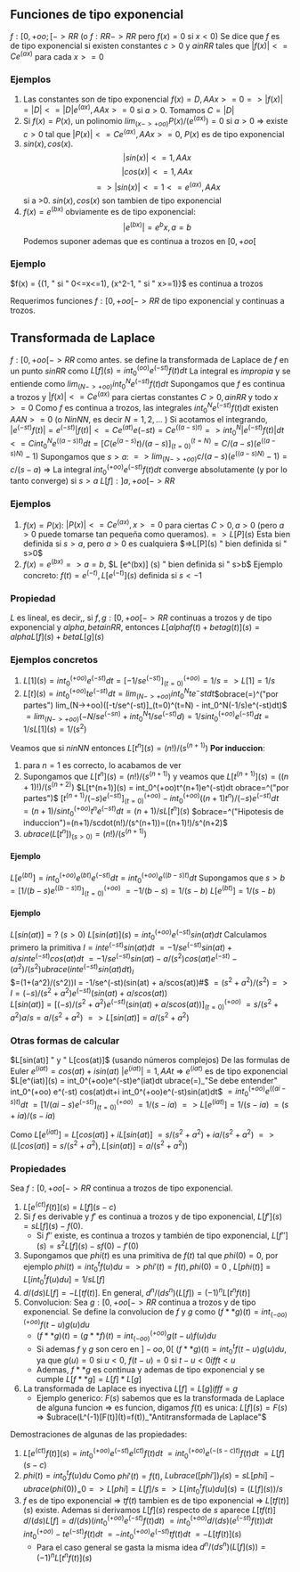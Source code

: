 ## Funciones de tipo exponencial
$f : [0, +oo;[ -> RR$ (o $f: RR->RR$ pero $f(x)=0$ si $x<0$)
Se dice que $f$ es de tipo exponencial si existen constantes $c>0$ y $a in RR$ tales que $|f(x)| <= Ce^(ax)$ para cada $x >=0$

### Ejemplos
1. Las constantes son de tipo exponencial $f(x)=D, AA x>=0 => |f(x)|=|D| <= |D| e^(ax), AAx>=0$   si $a>0$. Tomamos $C=|D|$
2. Si $f(x)=P(x)$, un polinomio $lim_(x->+oo)P(x)/(e^(ax))=0$ si $a>0$ => existe $c>0$ tal que $|P(x)| <=Ce^(ax), AAx>=0$, $P(x)$ es de tipo exponencial
3. $sin(x), cos(x).$ $$ |sin(x)| <=1, AAx $$ $$|cos(x)| <=1, AAx$$ $$ => |sin(x)| <= 1 <= e^(ax), AAx$$ si a >0. $sin(x), cos(x)$ son tambien de tipo exponencial
4. $f(x) = e^(bx)$ obviamente es de tipo exponencial: $$|e^(bx)| = e^bx, a = b $$ 
Podemos suponer ademas que es continua a trozos en $[0, +oo[$ 
### Ejemplo
$f(x) = {(1, " si " 0<=x<=1), (x^2-1, " si " x>=1)}$
es continua a trozos

Requerimos funciones $f:[0,+oo[ -> RR$ de tipo exponencial y continuas a trozos.

## Transformada de Laplace
$f: [0, +oo[->RR$ como antes. se define la transformada de Laplace de $f$ en un punto $s in RR$ como $L[f](s)=int_0^(oo)e^(-st)f(t)dt$ 
La integral es *impropia* y se entiende como $lim_(N->+oo) int_0^Ne^(-st)f(t)dt$ 
Supongamos que $f$ es continua a trozos y $|f(x)| <= Ce^(ax)$ para ciertas constantes $C>0, a in RR$ y todo $x>=0$ 
Como $f$ es continua a trozos, las integrales $int_0^N e^(-st)f(t)dt$ existen $AA N>=0$ (o $N in NN$, es decir $N=1,2,...$ )
Si acotamos el integrando, $|e^(-st)f(t)| = e^(-st) |f(t)| <= Ce^(at)e(-st)=Ce^((a-s)t) => int_0^N |e^(-st)f(t)|dt <= C int_0^Ne^((a-s)t)dt = [C(e^(a-s)t)/(a-s)]_(t=0)^(t=N) = C/(a-s)(e^((a-s)N) -1)$
Supongamos que $s>a$: 
$=> lim_(N->+oo)c/(a-s)(e^((a-s)N)-1) = c/(s-a)$
=> La integral $int_0^(+oo) e^(-st)f(t)dt$ converge absolutamente (y por lo tanto converge) si $s>a$ $L[f]: ] a, +oo [  -> RR$ 
	
### Ejemplos
1. $f(x) = P(x)$: $|P(x)| <= Ce^(ax), x>=0$ para ciertas $C>0, a>0$ (pero $a>0$ puede tomarse tan pequeña como queramos).$=> L[P](s)$ Esta bien definida si $s>a$, pero $a>0$ es cualquiera $=>L[P](s) " bien definida si " s>0$
2. $f(x)=e^(bx) => a=b$,  $L [e^(bx)] (s) " bien definida si " s>b$
Ejemplo concreto: $f(t)=e^(-t), L[e^(-t)](s)$ definida si $s< -1$ 

### Propiedad
$L$ es lineal, es decir,, si $f,g: [0, +oo[->RR$ continuas a trozos y de tipo exponencial y $alpha, beta in RR$, entonces $L[alphaf(t)+betag(t)](s)=alphaL[f](s) + betaL[g](s)$ 

### Ejemplos concretos
1. $L[1](s)=int_0^(+oo)e^(-st)dt=[-1/se^(-st)]_(t=0)^(+oo) = 1/s => L[1] = 1/s$ 
2. $L[t](s) = int_0^(+oo)te^(-st) dt = lim_(N->+oo)int_0^Nte^-stdt$$obrace(=)^("por partes") lim_(N->+oo)([-t/se^(-st)]_(t=0)^(t=N) - int_0^N(-1/s)e^(-st)dt)$ $= lim_(N->+oo)(-N/se^(-sn)+int_0^N1/se^(-st)d)$$=1/sint_0^(+oo)e^(-st)dt=1/sL[1](s) = 1/(s^2)$

Veamos que si $n in NN$ entonces $L[t^n](s)=(n!)/(s^(n+1))$ 
**Por induccion**:
1. para $n=1$ es correcto, lo acabamos de ver
2. Supongamos que $L[t^n](s) = (n!)/(s^(n+1))$ y veamos que $L[t^(n+1)](s)=((n+1)!)/(s^(n+2))$ $L[t^(n+1)](s) = int_0^(+oo)t^(n+1)e^(-st)dt obrace=^("por partes")$ $[t^(n+1)/(-s)e^(-st)]_(t=0)^(+oo) - int_0^(+oo)((n+1)t^n)/(-s)e^(-st)dt$  $=(n+1)/s int_0^(+oo)t^ne^(-st)dt=(n+1)/sL[t^n](s)$ $obrace=^("Hipotesis de induccion")=(n+1)/scdot(n!)/(s^(n+1))=((n+1)!)/s^(n+2)$ 
3. $ubrace(L[t^n])_(s>0) = (n!)/(s^(n+1))$

#### Ejemplo
$L[e^(bt)] = int_0^(+oo)e^(bt)e^(-st)dt=int_0^(+oo)e^((b-s)t)dt$ 
Supongamos que $s>b$ 
$= [1/(b-s)e^((b-s)t)]^(+oo)_(t=0)$
$=-1/(b-s)=1/(s-b)$
$L[e^(bt)]=1/(s-b)$

#### Ejemplo
$L[sin(at)] = ?$ ($s>0$)
$L[sin(at)](s) = int_0^(+oo)e^(-st)sin(at)dt$
Calculamos primero la primitiva
$I = inte^(-st)sin(at)dt$
$=-1/se^(-st)sin(at)+a/s inte^(-st)cos(at)dt$
$= -1/se^(-st)sin(at)-a/(s^2)cos(at)e^(-st)-(a^2)/(s^2) ubrace(inte^(-st)sin(at)dt)_I$  
$=(1+(a^2)/(s^2))I = -1/se^(-st)(sin(at) + a/scos(at))#$
$= (s^2+a^2)/(s^2) => I = (-s)/(s^2+a^2)e^(-st)(sin(at)+a/s cos(at))$  
$L[sin(at)] = [(-s)/(s^2+a^2)e^(-st)(sin(at) + a/s cos(at))]_(t=0)^(+oo)$ 
$= s/(s^2+a^2)a/s=a/(s^2+a^2)$ 
$=>L[sin(at)]=a/(s^2+a^2)$ 
### Otras formas de calcular
$L[sin(at)] " y " L[cos(at)]$ 
(usando números complejos)
De las formulas de Euler
$e^(iat) = cos(at) + isin(at)$ 
$|e^(iat)|=1, AA t$ 
=> $e^(iat)$ es de tipo exponencial
$L[e^(iat)](s) = int_0^(+oo)e^(-st)e^(iat)dt ubrace(=)_"Se debe entender" int_0^(+oo) e^(-st) cos(at)dt+i int_0^(+oo)e^(-st)sin(at)dt$ 
$= int_0^(+oo) e^((ai-s)t)dt$
$=[1/(ai-s)e^(-st)]_(t=0)^(+oo)$ 
$=1/(s-ia)$
$=>L[e^(iat)]=1/(s-ia)$
$=(s+ia)/(s-ia)$

Como $L[e^(iat)] = L[cos(at)] +iL[sin(at)]$ 
$=s/(s^2+a^2) + i a/(s^2 + a^2)$
$=> {(L[cos(at)]=s/(s^2+a^2), L[sin(at)]=a/(s^2+a^2))}$  
### Propiedades
Sea $f:[0,+oo[->RR$ continua a trozos de tipo exponencial.
1. $L[e^(ct)f(t)](s)=L[f](s-c)$
2. Si $f$ es derivable y $f'$ es continua a trozos y de tipo exponencial, $L[f'](s)=sL[f](s)-f(0)$. 
	- Si $f''$ existe, es continua a trozos y también de tipo exponencial, $L[f''](s) = s^2 L[f](s)-s f(0)-f'(0)$ 
3. Supongamos que $phi(t)$ es una primitiva de $f(t)$ tal que $phi(0)=0$, por ejemplo $phi(t)=int_0^tf(u)du => phi'(t)=f(t), phi(0)=0$ , $L[phi(t)]=L[int_0^tf(u)du]=1/sL[f]$ 
4. $d/(ds) L[f]=-L[tf(t)]$. En general, $d^n/(ds^n)(L[f])=(-1)^nL[t^nf(t)]$ 
5. Convolucion: Sea $g:[0,+oo[->RR$ continua a trozos y de tipo exponencial. Se define la convolucion de $f$ y $g$ como $(f ** g)(t)=int_(-oo)^(+oo)f(t-u)g(u)du$ 
	- $(f**g)(t)=(g**f)(t)=int_(-oo)^(+oo)g(t-u)f(u)du$ 
	- Si ademas $f$ y $g$ son cero en $]-oo,0[$ $(f**g)(t)=int_0^tf(t-u)g(u)du$, ya que $g(u)=0$ si $u<0$, $f(t-u)=0$ si $t-u<0 iff t<u$
	- Ademas, $f**g$ es continua y ademas de tipo exponencial y se cumple $L[f**g]=L[f]*L[g]$ 
6. La transformada de Laplace es inyectiva $L[f]=L[g]ifff=g$ 
	- Ejemplo generico: $F(s)$ sabemos que es la transformada de Laplace de alguna funcion => es funcion, digamos $f(t)$ es unica: $L[f](s)=F(s)$ => $ubrace(L^(-1)[F(t)](t)=f(t))_"Antitransformada de Laplace"$ 

Demostraciones de algunas de las propiedades: 
1. $L[e^(ct)f(t)](s)=int_0^(+oo)e^(-st)e^(ct)f(t)dt$ $=int_0^(+oo)e^(-(s-c)t)f(t)dt$ $=L[f](s-c)$  
3. $phi(t)=int_0^tf(u)du$ Como $phi'(t)=f(t)$, $Lubrace([phi'])_f(s)=s L[phi]-ubrace(phi(0))_=0$$=>L[phi]=L[f]/s$$=>L[int_0^tf(u)du](s)=(L[f](s))/s$ 
4.  $f$ es de tipo exponencial => $tf(t)$ tambien es de tipo exponencial => $L[tf(t)](s)$ existe. Ademas si derivamos $L[f](s)$ respecto de $s$ aparece $L[tf(t)]$ $d/(ds)L[f]=d/(ds)(int_0^(+oo)e^(-st) f(t)dt)$ $=int_0^(+oo)d/(ds)(e^(-st)f(t))dt$ $int_0^(+oo)-te^(-st)f(t)dt$ $=-int_0^(+oo)e^(-st)tf(t)dt$ $=-L[tf(t)](s)$ 
	- Para el caso general se gasta la misma idea $d^n/(ds^n)(L[f](s))=(-1)^nL[t^nf(t)](s)$ 

